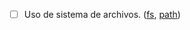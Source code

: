 * [ ] Uso de sistema de archivos. ([fs](https://nodejs.org/api/fs.html), [path](https://nodejs.org/api/path.html))